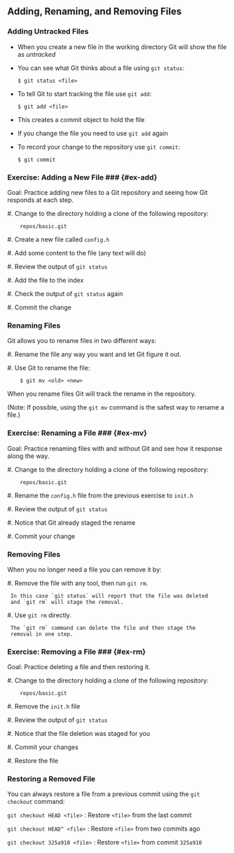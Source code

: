 Adding, Renaming, and Removing Files
------------------------------------

### Adding Untracked Files ###

  * When you create a new file in the working directory Git will show
    the file as *untracked*

  * You can see what Git thinks about a file using `git status`:

        $ git status <file>

  * To tell Git to start tracking the file use `git add`:

        $ git add <file>

  * This creates a commit object to hold the file

  * If you change the file you need to use `git add` again

  * To record your change to the repository use `git commit`:

        $ git commit

### Exercise: Adding a New File ### {#ex-add}

<div class="notes">

Goal: Practice adding new files to a Git repository and seeing how Git
responds at each step.

</div>

  #. Change to the directory holding a clone of the following
     repository:

        repos/basic.git

  #. Create a new file called `config.h`

  #. Add some content to the file (any text will do)

  #. Review the output of `git status`

  #. Add the file to the index

  #. Check the output of `git status` again

  #. Commit the change

### Renaming Files ###

Git allows you to rename files in two different ways:

  #. Rename the file any way you want and let Git figure it out.

  #. Use Git to rename the file:

        $ git mv <old> <new>

When you rename files Git will track the rename in the repository.

(Note: If possible, using the `git mv` command is the safest way to
rename a file.)

### Exercise: Renaming a File ### {#ex-mv}

<div class="notes">

Goal: Practice renaming files with and without Git and see how it
response along the way.

</div>

  #. Change to the directory holding a clone of the following
     repository:

        repos/basic.git

  #. Rename the `config.h` file from the previous exercise to `init.h`

  #. Review the output of `git status`

  #. Notice that Git already staged the rename

  #. Commit your change

### Removing Files ###

When you no longer need a file you can remove it by:

  #. Remove the file with any tool, then run `git rm`.

     In this case `git status` will report that the file was deleted
     and `git rm` will stage the removal.

  #. Use `git rm` directly.

     The `git rm` command can delete the file and then stage the
     removal in one step.

### Exercise: Removing a File ### {#ex-rm}

<div class="notes">

Goal: Practice deleting a file and then restoring it.

</div>

  #. Change to the directory holding a clone of the following
     repository:

        repos/basic.git

  #. Remove the `init.h` file

  #. Review the output of `git status`

  #. Notice that the file deletion was staged for you

  #. Commit your changes

  #. Restore the file

### Restoring a Removed File ###

You can always restore a file from a previous commit using the `git
checkout` command:

`git checkout HEAD <file>`
  : Restore `<file>` from the last commit

`git checkout HEAD^ <file>`
  : Restore `<file>` from two commits ago

`git checkout 325a910 <file>`
  : Restore `<file>` from commit `325a910`
